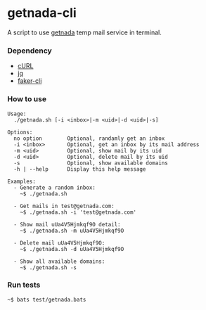 getnada-cli
===========

A script to use [getnada](https://getnada.com/) temp mail service in terminal.

### Dependency

- [cURL](https://curl.haxx.se/download.html)
- [jq](https://stedolan.github.io/jq/)
- [faker-cli](https://github.com/lestoni/faker-cli)

### How to use

```
Usage:
  ./getnada.sh [-i <inbox>|-m <uid>|-d <uid>|-s]

Options:
  no option        Optional, randamly get an inbox
  -i <inbox>       Optional, get an inbox by its mail address
  -m <uid>         Optional, show mail by its uid
  -d <uid>         Optional, delete mail by its uid
  -s               Optional, show available domains
  -h | --help      Display this help message

Examples:
  - Generate a random inbox:
    ~$ ./getnada.sh

  - Get mails in test@getnada.com:
    ~$ ./getnada.sh -i 'test@getnada.com'

  - Show mail uUa4V5Hjmkqf9O detail:
    ~$ ./getnada.sh -m uUa4V5Hjmkqf9O

  - Delete mail uUa4V5Hjmkqf9O:
    ~$ ./getnada.sh -d uUa4V5Hjmkqf9O

  - Show all available domains:
    ~$ ./getnada.sh -s
```

### Run tests

```
~$ bats test/getnada.bats
```
